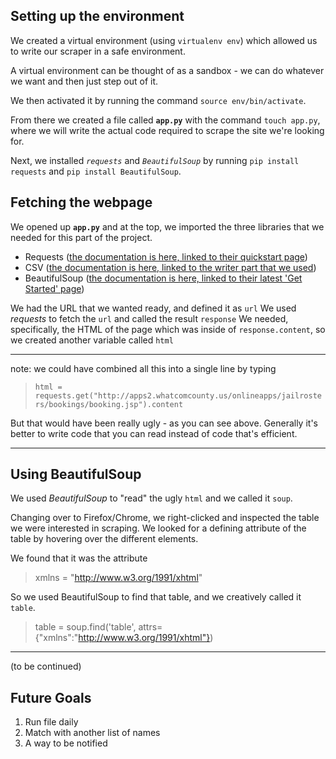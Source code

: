 Setting up the environment
--------------------------

We created a virtual environment (using `virtualenv env`) which allowed us to write our scraper in a safe environment. 

A virtual environment can be thought of as a sandbox - we can do whatever we want and then just step out of it.

We then activated it by running the command `source env/bin/activate`.

From there we created a file called **`app.py`** with the command `touch app.py`, where we will write the actual code required to scrape the site we're looking for.

Next, we installed *`requests`* and *`BeautifulSoup`* by running `pip install requests` and `pip install BeautifulSoup`.

Fetching the webpage
--------------------------

We opened up **`app.py`** and at the top, we imported the three libraries that we needed for this part of the project.

 - Requests ([the documentation is here, linked to their quickstart page](http://docs.python-requests.org/en/latest/user/quickstart/))
 - CSV ([the documentation is here, linked to the writer part that we used](https://docs.python.org/2/library/csv.html))
 - BeautifulSoup ([the documentation is here, linked to their latest 'Get Started' page](https://www.crummy.com/software/BeautifulSoup/bs4/doc/))

We had the URL that we wanted ready, and defined it as `url`
We used *requests* to fetch the `url` and called the result `response`
We needed, specifically, the HTML of the page which was inside of `response.content`, so we created another variable called `html`

---
note: we could have combined all this into a single line by typing 
> `html = requests.get("http://apps2.whatcomcounty.us/onlineapps/jailrosters/bookings/booking.jsp").content`

But that would have been really ugly - as you can see above. Generally it's better to write code that you can read instead of code that's efficient.

---- 

Using BeautifulSoup
--------------------------

We used *BeautifulSoup* to "read" the ugly `html` and we called it `soup`.

Changing over to Firefox/Chrome, we right-clicked and inspected the table we were interested in scraping. We looked for a defining attribute of the table by hovering over the different elements.

We found that it was the attribute 
>xmlns = "http://www.w3.org/1991/xhtml"

So we used BeautifulSoup to find that table, and we creatively called it `table`.

> table = soup.find('table', attrs={"xmlns":"http://www.w3.org/1991/xhtml"})

---
(to be continued)

Future Goals
----

1. Run file daily
2. Match with another list of names
3. A way to be notified